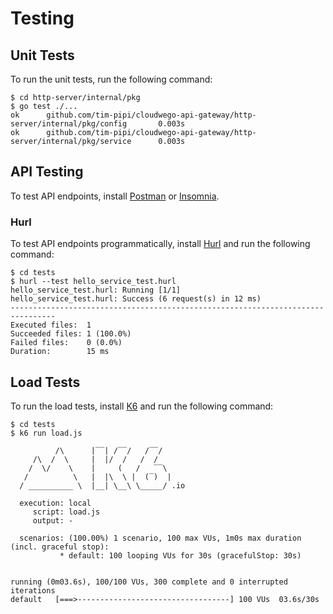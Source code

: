 # Testing

## Unit Tests

To run the unit tests, run the following command:

```shell
$ cd http-server/internal/pkg
$ go test ./...
ok      github.com/tim-pipi/cloudwego-api-gateway/http-server/internal/pkg/config       0.003s
ok      github.com/tim-pipi/cloudwego-api-gateway/http-server/internal/pkg/service      0.003s
```

## API Testing

To test API endpoints, install [Postman](https://www.postman.com/downloads/) or [Insomnia](https://insomnia.rest/download).

### Hurl

To test API endpoints programmatically, install [Hurl](https://hurl.dev/docs/installation.html) and run the following command:

```shell
$ cd tests
$ hurl --test hello_service_test.hurl
hello_service_test.hurl: Running [1/1]
hello_service_test.hurl: Success (6 request(s) in 12 ms)
--------------------------------------------------------------------------------
Executed files:  1
Succeeded files: 1 (100.0%)
Failed files:    0 (0.0%)
Duration:        15 ms
```

## Load Tests

To run the load tests, install [K6](https://k6.io/docs/get-started/installation/) and run
the following command:

```shell
$ cd tests
$ k6 run load.js

          /\      |‾‾| /‾‾/   /‾‾/
     /\  /  \     |  |/  /   /  /
    /  \/    \    |     (   /   ‾‾\
   /          \   |  |\  \ |  (‾)  |
  / __________ \  |__| \__\ \_____/ .io

  execution: local
     script: load.js
     output: -

  scenarios: (100.00%) 1 scenario, 100 max VUs, 1m0s max duration (incl. graceful stop):
           * default: 100 looping VUs for 30s (gracefulStop: 30s)


running (0m03.6s), 100/100 VUs, 300 complete and 0 interrupted iterations
default   [===>----------------------------------] 100 VUs  03.6s/30s
```
